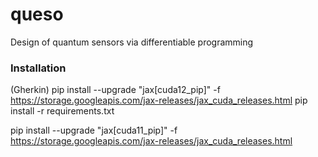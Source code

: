 # queso
Design of quantum sensors via differentiable programming


### Installation
(Gherkin) pip install --upgrade "jax[cuda12_pip]" -f https://storage.googleapis.com/jax-releases/jax_cuda_releases.html
pip install -r requirements.txt

pip install --upgrade "jax[cuda11_pip]" -f https://storage.googleapis.com/jax-releases/jax_cuda_releases.html